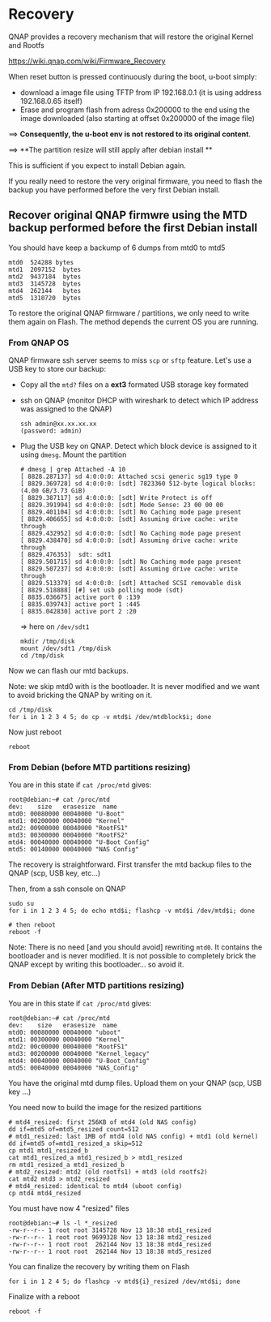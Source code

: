 # Recovery

QNAP provides a recovery mechanism that will restore the original Kernel and Rootfs

https://wiki.qnap.com/wiki/Firmware_Recovery

When reset button is pressed continuously during the boot, u-boot simply:

- download a image file using TFTP from IP 192.168.0.1 (it is using address 192.168.0.65 itself)
- Erase and program flash from adress 0x200000 to the end using the image downloaded (also starting at offset 0x200000 of the image file)

==> **Consequently, the u-boot env is not restored to its original content**.

==> **The partition resize will still apply after debian install **

This is sufficient if you expect to install Debian again.

If you really need to restore the very original firmware, you need to flash the backup you have performed before the very first Debian install.



## Recover original QNAP firmwre using the MTD backup performed before the first Debian install

You should have keep a backump of 6 dumps from mtd0 to mtd5

```
mtd0  524288 bytes
mtd1  2097152  bytes
mtd2  9437184  bytes
mtd3  3145728  bytes
mtd4  262144   bytes
mtd5  1310720  bytes
```

To restore the original QNAP firmware / partitions, we only need to write them again on Flash. The method depends the current OS you are running.



### From QNAP OS

QNAP firmware ssh server seems to miss `scp` or `sftp` feature. Let's use a USB key to store our backup:

- Copy all the `mtd?` files on a **ext3** formated USB storage key formated 

- ssh on QNAP (monitor DHCP with wireshark to detect which IP address was assigned to the QNAP) 

  ```
  ssh admin@xx.xx.xx.xx
  (password: admin)
  ```

- Plug the USB key on QNAP. Detect which block device is assigned to it using `dmesg`. Mount the partition

  ```
  # dmesg | grep Attached -A 10
  [ 8828.287137] sd 4:0:0:0: Attached scsi generic sg19 type 0
  [ 8829.369728] sd 4:0:0:0: [sdt] 7823360 512-byte logical blocks: (4.00 GB/3.73 GiB)
  [ 8829.387117] sd 4:0:0:0: [sdt] Write Protect is off
  [ 8829.391994] sd 4:0:0:0: [sdt] Mode Sense: 23 00 00 00
  [ 8829.401104] sd 4:0:0:0: [sdt] No Caching mode page present
  [ 8829.406655] sd 4:0:0:0: [sdt] Assuming drive cache: write through
  [ 8829.432952] sd 4:0:0:0: [sdt] No Caching mode page present
  [ 8829.438470] sd 4:0:0:0: [sdt] Assuming drive cache: write through
  [ 8829.476353]  sdt: sdt1
  [ 8829.501715] sd 4:0:0:0: [sdt] No Caching mode page present
  [ 8829.507237] sd 4:0:0:0: [sdt] Assuming drive cache: write through
  [ 8829.513379] sd 4:0:0:0: [sdt] Attached SCSI removable disk
  [ 8829.518888] [#] set usb polling mode (sdt)
  [ 8835.036675] active port 0 :139
  [ 8835.039743] active port 1 :445
  [ 8835.042830] active port 2 :20
  ```

  => here on `/dev/sdt1`

  ```
  mkdir /tmp/disk
  mount /dev/sdt1 /tmp/disk
  cd /tmp/disk
  ```

Now we can flash our mtd backups.

Note: we skip mtd0 with is the bootloader. It is never modified and we want to avoid bricking the QNAP by writing on it.

```
cd /tmp/disk
for i in 1 2 3 4 5; do cp -v mtd$i /dev/mtdblock$i; done
```

Now just reboot

```
reboot
```









### From Debian (before MTD partitions resizing)

You are in this state if `cat /proc/mtd` gives:

```
root@debian:~# cat /proc/mtd 
dev:    size   erasesize  name
mtd0: 00080000 00040000 "U-Boot"
mtd1: 00200000 00040000 "Kernel"
mtd2: 00900000 00040000 "RootFS1"
mtd3: 00300000 00040000 "RootFS2"
mtd4: 00040000 00040000 "U-Boot Config"
mtd5: 00140000 00040000 "NAS Config"
```

The recovery is straightforward. First transfer the mtd backup files to the QNAP (scp, USB key, etc...)

Then, from a ssh console on QNAP

```
sudo su
for i in 1 2 3 4 5; do echo mtd$i; flashcp -v mtd$i /dev/mtd$i; done

# then reboot
reboot -f
```

Note: There is no need [and you should avoid] rewriting `mtd0`. It contains the bootloader and is never modified. It is not possible to completely brick the QNAP except by writing this bootloader... so avoid it.

### From Debian (**After** MTD partitions resizing)

You are in this state if `cat /proc/mtd` gives:

```
root@debian:~# cat /proc/mtd 
dev:    size   erasesize  name
mtd0: 00080000 00040000 "uboot"
mtd1: 00300000 00040000 "Kernel"
mtd2: 00c00000 00040000 "RootFS1"
mtd3: 00200000 00040000 "Kernel_legacy"
mtd4: 00040000 00040000 "U-Boot_Config"
mtd5: 00040000 00040000 "NAS_Config"
```

You have the original mtd dump files. Upload them on your QNAP (scp, USB key ...)

You need now to build the image for the resized partitions

```
# mtd4_resized: first 256KB of mtd4 (old NAS config)
dd if=mtd5 of=mtd5_resized count=512
# mtd1_resized: last 1MB of mtd4 (old NAS config) + mtd1 (old kernel)
dd if=mtd5 of=mtd1_resized_a skip=512
cp mtd1 mtd1_resized_b
cat mtd1_resized_a mtd1_resized_b > mtd1_resized
rm mtd1_resized_a mtd1_resized_b
# mtd2_resized: mtd2 (old rootfs1) + mtd3 (old rootfs2)
cat mtd2 mtd3 > mtd2_resized
# mtd4_resized: identical to mtd4 (uboot config)
cp mtd4 mtd4_resized
```

You must have now 4 "resized" files

```
root@debian:~# ls -l *_resized
-rw-r--r-- 1 root root 3145728 Nov 13 18:38 mtd1_resized
-rw-r--r-- 1 root root 9699328 Nov 13 18:38 mtd2_resized
-rw-r--r-- 1 root root  262144 Nov 13 18:38 mtd4_resized
-rw-r--r-- 1 root root  262144 Nov 13 18:38 mtd5_resized
```

You can finalize the recovery by writing them on Flash

```
for i in 1 2 4 5; do flashcp -v mtd${i}_resized /dev/mtd$i; done

```

Finalize with a reboot

```
reboot -f
```

